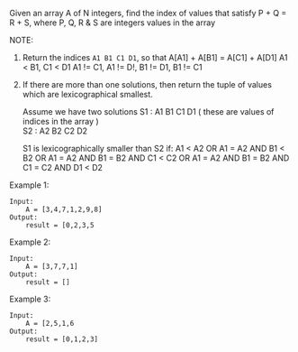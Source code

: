 Given an array A of N integers, find the index of values that satisfy P + Q = R + S, where P, Q, R & S are integers values in the array  

NOTE:
1) Return the indices `A1 B1 C1 D1`, so that 
  A[A1] + A[B1] = A[C1] + A[D1]
  A1 < B1, C1 < D1
  A1 != C1, A1 != D!, B1 != D1, B1 != C1 

2) If there are more than one solutions, 
   then return the tuple of values which are lexicographical smallest. 

    Assume we have two solutions
    S1 : A1 B1 C1 D1 ( these are values of indices in the array )  
    S2 : A2 B2 C2 D2
    
    S1 is lexicographically smaller than S2 if:
      A1 < A2 OR
      A1 = A2 AND B1 < B2 OR
      A1 = A2 AND B1 = B2 AND C1 < C2 OR 
      A1 = A2 AND B1 = B2 AND C1 = C2 AND D1 < D2  
   
Example 1:
```buildoutcfg
Input:
    A = [3,4,7,1,2,9,8]
Output:
    result = [0,2,3,5
```

Example 2:
```buildoutcfg
Input:
    A = [3,7,7,1]
Output:
    result = []
```

Example 3:
```buildoutcfg
Input:
    A = [2,5,1,6
Output:
    result = [0,1,2,3]
```